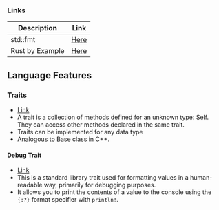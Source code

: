 ### Links

| Description     | Link                                                         |
| --------------- | ------------------------------------------------------------ |
| std::fmt        | [Here](https://doc.rust-lang.org/std/fmt/)                   |
| Rust by Example | [Here](https://doc.rust-lang.org/rust-by-example/index.html) |

## Language Features

### Traits
* [Link](https://doc.rust-lang.org/rust-by-example/trait.html#:~:text=A%20trait%20is%20a%20collection,declared%20in%20the%20same%20trait.)
* A trait is a collection of methods defined for an unknown type: Self. They can access other methods declared in the same trait.
* Traits can be implemented for any data type
* Analogous to Base class in C++.

#### Debug Trait
* [Link](https://doc.rust-lang.org/std/fmt/trait.Debug.html)
* This is a standard library trait used for formatting values in a human-readable way, primarily for debugging purposes.
* It allows you to print the contents of a value to the console using the `{:?}` format specifier with `println!`.
